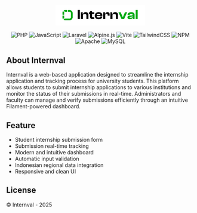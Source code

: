 <p align="center">
    <img src="https://github.com/amntllhz/internval/blob/7d89f97a1a30c59821260cd73f9c21235555bb1d/internvallogo.png" alt="internval logo" width="240">    
</p>

<p align="center">
  <img src="https://img.shields.io/badge/php-%23777BB4.svg?style=plastic&logo=php&logoColor=white" alt="PHP" />
  <img src="https://img.shields.io/badge/javascript-%23323330.svg?style=plastic&logo=javascript&logoColor=%23F7DF1E" alt="JavaScript" />
  <img src="https://img.shields.io/badge/laravel-%23FF2D20.svg?style=plastic&logo=laravel&logoColor=white" alt="Laravel" />
  <img src="https://img.shields.io/badge/alpinejs-white.svg?style=plastic&logo=alpinedotjs&logoColor=%238BC0D0" alt="Alpine.js" />
  <img src="https://img.shields.io/badge/vite-%23646CFF.svg?style=plastic&logo=vite&logoColor=white" alt="Vite" />
  <img src="https://img.shields.io/badge/tailwindcss-%2338B2AC.svg?style=plastic&logo=tailwind-css&logoColor=white" alt="TailwindCSS" />
  <img src="https://img.shields.io/badge/NPM-%23CB3837.svg?style=plastic&logo=npm&logoColor=white" alt="NPM" />
  <img src="https://img.shields.io/badge/apache-%23D42029.svg?style=plastic&logo=apache&logoColor=white" alt="Apache" />
  <img src="https://img.shields.io/badge/mysql-4479A1.svg?style=plastic&logo=mysql&logoColor=white" alt="MySQL" />
</p>

## About Internval

Internval is a web-based application designed to streamline the internship application and tracking process for university students. This platform allows students to submit internship applications to various institutions and monitor the status of their submissions in real-time. Administrators and faculty can manage and verify submissions efficiently through an intuitive Filament-powered dashboard.

## Feature

- Student internship submission form
- Submission real-time tracking
- Modern and intuitive dashboard
- Automatic input validation
- Indonesian regional data integration
- Responsive and clean UI

## License

&copy; Internval - 2025
